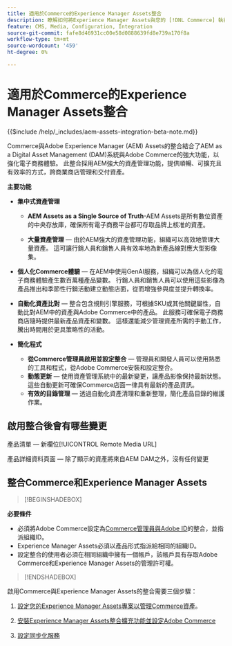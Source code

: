 ```yaml
---
title: 適用於Commerce的Experience Manager Assets整合
description: 瞭解如何將Experience Manager Assets與您的 [!DNL Commerce] 執行個體整合，以存取您商店中使用的無數媒體資產。
feature: CMS, Media, Configuration, Integration
source-git-commit: fafe8d46931cc00e58d0888639fd8e739a170f8a
workflow-type: tm+mt
source-wordcount: '459'
ht-degree: 0%

---
```


# 適用於Commerce的Experience Manager Assets整合

{{$include /help/_includes/aem-assets-integration-beta-note.md}}

Commerce與Adobe Experience Manager (AEM) Assets的整合結合了AEM as a Digital Asset Management (DAM)系統與Adobe Commerce的強大功能，以強化電子商務體驗。 此整合採用AEM強大的資產管理功能，提供順暢、可擴充且有效率的方式，跨商業商店管理和交付資產。

**主要功能**

- **集中式資產管理**

   - **AEM Assets as a Single Source of Truth**-AEM Assets是所有數位資產的中央存放庫，確保所有電子商務平台都可存取品牌上核准的資產。

   - **大量資產管理** — 由於AEM強大的資產管理功能，組織可以高效地管理大量資產。 這可讓行銷人員和銷售人員有效率地為新產品線對應大型影像集。

- **個人化Commerce體驗** — 在AEM中使用GenAI服務，組織可以為個人化的電子商務體驗產生數百萬種產品變數。 行銷人員和銷售人員可以使用這些影像為產品推出和季節性行銷活動建立動態店面，從而增強參與度並提升轉換率。

- **自動化資產比對** — 整合包含規則引擎服務，可根據SKU或其他關鍵屬性，自動比對AEM中的資產與Adobe Commerce中的產品。 此服務可確保電子商務商店隨時提供最新產品資產和變數。 這樣還能減少管理資產所需的手動工作，騰出時間用於更具策略性的活動。

- **簡化程式**
   - **從Commerce管理員啟用並設定整合** — 管理員和開發人員可以使用熟悉的工具和程式，從Adobe Commerce安裝和設定整合。
   - **動態更新** — 使用資產管理系統中的最新變更，讓產品影像保持最新狀態。 這些自動更新可確保Commerce店面一律具有最新的產品資訊。
   - **有效的目錄管理** — 透過自動化資產清理和重新整理，簡化產品目錄的維護作業。

## 啟用整合後會有哪些變更

產品清單 — 新欄位[!UICONTROL Remote Media URL]

產品詳細資料頁面 — 除了顯示的資產將來自AEM DAM之外，沒有任何變更


## 整合Commerce和Experience Manager Assets

>[!BEGINSHADEBOX]

**必要條件**

- 必須將Adobe Commerce設定為[Commerce管理員與Adobe ID](/help/getting-started/adobe-ims-config.md)的整合，並指派組織ID。
- Experience Manager Assets必須以產品形式指派給相同的組織ID。
- 設定整合的使用者必須在相同組織中擁有一個帳戶，該帳戶具有存取Adobe Commerce和Experience Manager Assets的管理許可權。

>[!ENDSHADEBOX]


啟用Commerce與Experience Manager Assets的整合需要三個步驟：

1. [設定您的Experience Manager Assets專案以管理Commerce資產](aem-assets-configure-aem.md)。

1. [安裝Experience Manager Assets整合擴充功能並設定Adobe Commerce](aem-assets-configure-aem.md)

1. [設定同步化服務](aem-assets-setup-synchronization.md)

